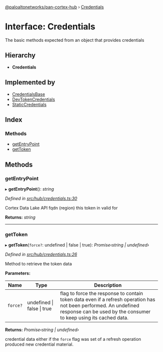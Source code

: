 [@paloaltonetworks/pan-cortex-hub](../README.md) › [Credentials](credentials.md)

# Interface: Credentials

The basic methods expected from an object that provides credentials

## Hierarchy

* **Credentials**

## Implemented by

* [CredentialsBase](../classes/credentialsbase.md)
* [DevTokenCredentials](../classes/devtokencredentials.md)
* [StaticCredentials](../classes/staticcredentials.md)

## Index

### Methods

* [getEntryPoint](credentials.md#getentrypoint)
* [getToken](credentials.md#gettoken)

## Methods

###  getEntryPoint

▸ **getEntryPoint**(): *string*

*Defined in [src/hub/credentials.ts:30](https://github.com/xhoms/pan-cortex-hub-nodejs/blob/master/src/hub/credentials.ts#L30)*

Cortex Data Lake API fqdn (region) this token in valid for

**Returns:** *string*

___

###  getToken

▸ **getToken**(`force?`: undefined | false | true): *Promise‹string | undefined›*

*Defined in [src/hub/credentials.ts:26](https://github.com/xhoms/pan-cortex-hub-nodejs/blob/master/src/hub/credentials.ts#L26)*

Method to retrieve the token data

**Parameters:**

Name | Type | Description |
------ | ------ | ------ |
`force?` | undefined &#124; false &#124; true | flag to force the response to contain token data even if a refresh operation has not been performed. An undefined response can be used by the consumer to keep using its cached data. |

**Returns:** *Promise‹string | undefined›*

credential data either if the `force` flag was set of a refresh
operation produced new credential material.
